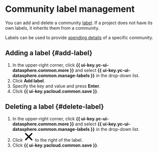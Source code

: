 # Community label management

You can add and delete a community [label](../../../resource-manager/concepts/labels.md#services). If a project does not have its own labels, it inherits them from a community.

Labels can be used to provide [spending details](billing-details.md) of a specific community.

## Adding a label {#add-label}

1. In the upper-right corner, click **{{ ui-key.yc-ui-datasphere.common.more }}** and select **{{ ui-key.yc-ui-datasphere.common.manage-labels }}** in the drop-down list.
1. Click **Add label**.
1. Specify the key and value and press **Enter**.
1. Click **{{ ui-key.yacloud.common.save }}**.

## Deleting a label {#delete-label}

1. In the upper-right corner, click **{{ ui-key.yc-ui-datasphere.common.more }}** and select **{{ ui-key.yc-ui-datasphere.common.manage-labels }}** in the drop-down list.
1. Click ![image](../../../_assets/cross.svg) to the right of the label.
1. Click **{{ ui-key.yacloud.common.save }}**.

